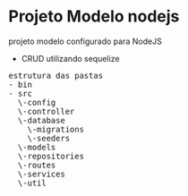 # Projeto Modelo nodejs

projeto modelo configurado para NodeJS
- CRUD utilizando sequelize                

<pre>
estrutura das pastas
- bin
- src
  \-config
  \-controller
  \-database
    \-migrations
    \-seeders
  \-models
  \-repositories
  \-routes
  \-services
  \-util
</pre>
